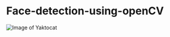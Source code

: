 # Face-detection-using-openCV


![Image of Yaktocat](https://octodex.github.com/images/yaktocat.png)
